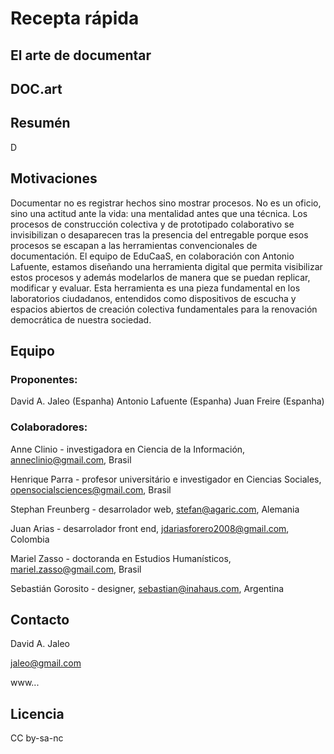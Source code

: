 # Recepta rápida

## El arte de documentar
## DOC.art

## Resumén
D

## Motivaciones
Documentar no es registrar hechos sino mostrar procesos. No es un oficio, sino una  actitud ante la vida: una mentalidad antes que una técnica. Los procesos de construcción colectiva y de prototipado colaborativo se invisibilizan o desaparecen tras la presencia del entregable porque esos procesos se escapan a las herramientas convencionales de documentación. El equipo de EduCaaS, en colaboración con Antonio Lafuente, estamos diseñando una herramienta digital que permita visibilizar estos procesos y además modelarlos de manera que se puedan replicar, modificar y evaluar. Esta herramienta es una pieza fundamental en los laboratorios ciudadanos, entendidos como dispositivos de escucha y espacios abiertos de creación colectiva fundamentales para la renovación democrática de nuestra sociedad.

## Equipo
### Proponentes: 
David A. Jaleo (Espanha)
Antonio Lafuente (Espanha)
Juan Freire (Espanha)

### Colaboradores: 
Anne Clinio - investigadora en Ciencia de la Información, anneclinio@gmail.com, Brasil

Henrique Parra - profesor universitário e investigador en Ciencias Sociales, opensocialsciences@gmail.com, Brasil

Stephan Freunberg - desarrolador web, stefan@agaric.com, Alemania

Juan Arias - desarrolador front end, jdariasforero2008@gmail.com, Colombia

Mariel Zasso - doctoranda en Estudios Humanísticos, mariel.zasso@gmail.com, Brasil

Sebastián Gorosito - designer, sebastian@inahaus.com, Argentina

## Contacto
David A. Jaleo

jaleo@gmail.com

www...

## Licencia
CC by-sa-nc
